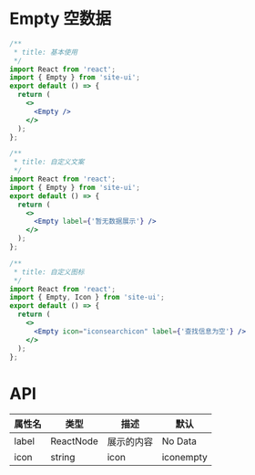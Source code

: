 # Empty 空数据

```jsx
/**
 * title: 基本使用
 */
import React from 'react';
import { Empty } from 'site-ui';
export default () => {
  return (
    <>
      <Empty />
    </>
  );
};
```

```jsx
/**
 * title: 自定义文案
 */
import React from 'react';
import { Empty } from 'site-ui';
export default () => {
  return (
    <>
      <Empty label={'暂无数据展示'} />
    </>
  );
};
```

```jsx
/**
 * title: 自定义图标
 */
import React from 'react';
import { Empty, Icon } from 'site-ui';
export default () => {
  return (
    <>
      <Empty icon="iconsearchicon" label={'查找信息为空'} />
    </>
  );
};
```

# API

| **属性名** | **类型**  | **描述**   | **默认**  |
| ---------- | --------- | ---------- | --------- |
| label      | ReactNode | 展示的内容 | No Data   |
| icon       | string    | icon       | iconempty |
